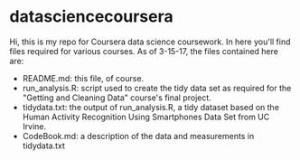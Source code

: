 datasciencecoursera
===================
Hi, this is my repo for Coursera data science coursework. In here you'll find files required for various courses. As of 3-15-17,  the files contained here are:

- README.md: this file, of course.
- run_analysis.R: script used to create the tidy data set as required for the "Getting and Cleaning Data" course's final project.
- tidydata.txt: the output of run_analysis.R, a tidy dataset based on the Human Activity Recognition Using Smartphones Data Set from UC Irvine.
- CodeBook.md: a description of the data and measurements in tidydata.txt